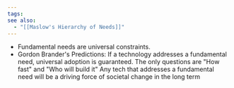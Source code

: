 ```yaml
---
tags: 
see also:
  - "[[Maslow's Hierarchy of Needs]]"
---
```

- Fundamental needs are universal constraints.
- Gordon Brander's Predictions: If a technology addresses a fundamental need, universal adoption is guaranteed. The only questions are "How fast" and "Who will build it" Any tech that addresses a fundamental need will be a driving force of societal change in the long term

